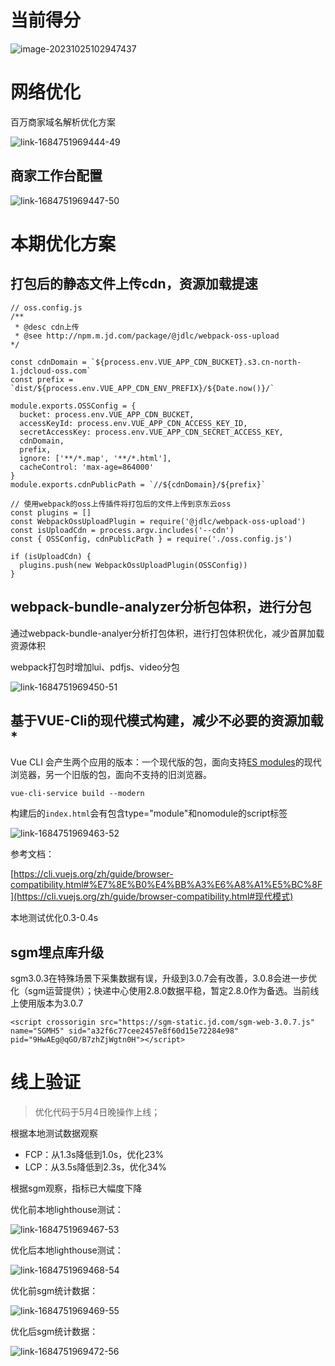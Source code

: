 # 当前得分

![image-20231025102947437](./商家工作台首页性能优化方案.assets/image-20231025102947437.png)

# 网络优化

百万商家域名解析优化方案

![link-1684751969444-49](./商家工作台首页性能优化方案.assets/link-1684751969444-49-1698201004509-16.png)

## 商家工作台配置

![link-1684751969447-50](./商家工作台首页性能优化方案.assets/link-1684751969447-50-1698201013499-18.png)

# 本期优化方案

## 打包后的静态文件上传cdn，资源加载提速

```
// oss.config.js
/**
 * @desc cdn上传
 * @see http://npm.m.jd.com/package/@jdlc/webpack-oss-upload
*/

const cdnDomain = `${process.env.VUE_APP_CDN_BUCKET}.s3.cn-north-1.jdcloud-oss.com`
const prefix = `dist/${process.env.VUE_APP_CDN_ENV_PREFIX}/${Date.now()}/`

module.exports.OSSConfig = {
  bucket: process.env.VUE_APP_CDN_BUCKET,
  accessKeyId: process.env.VUE_APP_CDN_ACCESS_KEY_ID,
  secretAccessKey: process.env.VUE_APP_CDN_SECRET_ACCESS_KEY,
  cdnDomain,
  prefix,
  ignore: ['**/*.map', '**/*.html'],
  cacheControl: 'max-age=864000'
}
module.exports.cdnPublicPath = `//${cdnDomain}/${prefix}`
```



```
// 使用webpack的oss上传插件将打包后的文件上传到京东云oss
const plugins = []
const WebpackOssUploadPlugin = require('@jdlc/webpack-oss-upload')
const isUploadCdn = process.argv.includes('--cdn')
const { OSSConfig, cdnPublicPath } = require('./oss.config.js')

if (isUploadCdn) {
  plugins.push(new WebpackOssUploadPlugin(OSSConfig))
}
```



## webpack-bundle-analyzer分析包体积，进行分包

通过webpack-bundle-analyer分析打包体积，进行打包体积优化，减少首屏加载资源体积

webpack打包时增加lui、pdfjs、video分包

![link-1684751969450-51](./商家工作台首页性能优化方案.assets/link-1684751969450-51-1698201025933-20.png)

## 基于VUE-Cli的现代模式构建，减少不必要的资源加载*

Vue CLI 会产生两个应用的版本：一个现代版的包，面向支持[ES modules](https://jakearchibald.com/2017/es-modules-in-browsers/)的现代浏览器，另一个旧版的包，面向不支持的旧浏览器。

```
vue-cli-service build --modern
```

构建后的`index.html`会有包含type="module"和nomodule的script标签

![link-1684751969463-52](./商家工作台首页性能优化方案.assets/link-1684751969463-52-1698201045730-22.png)

参考文档：

[https://cli.vuejs.org/zh/guide/browser-compatibility.html#%E7%8E%B0%E4%BB%A3%E6%A8%A1%E5%BC%8F](https://cli.vuejs.org/zh/guide/browser-compatibility.html#现代模式)

本地测试优化0.3-0.4s



## sgm埋点库升级

sgm3.0.3在特殊场景下采集数据有误，升级到3.0.7会有改善，3.0.8会进一步优化（sgm运营提供）；快递中心使用2.8.0数据平稳，暂定2.8.0作为备选。当前线上使用版本为3.0.7



```
<script crossorigin src="https://sgm-static.jd.com/sgm-web-3.0.7.js" name="SGMH5" sid="a32f6c77cee2457e8f60d15e72284e98" pid="9HwAEg@qGO/B7zhZjWgtn0H"></script>
```

# 线上验证

> 优化代码于5月4日晚操作上线；

根据本地测试数据观察

- FCP：从1.3s降低到1.0s，优化23%
- LCP：从3.5s降低到2.3s，优化34%

根据sgm观察，指标已大幅度下降

优化前本地lighthouse测试：

![link-1684751969467-53](./商家工作台首页性能优化方案.assets/link-1684751969467-53-1698201062309-24.png)

优化后本地lighthouse测试：

![link-1684751969468-54](./商家工作台首页性能优化方案.assets/link-1684751969468-54-1698201070650-26.png)

优化前sgm统计数据：

![link-1684751969469-55](./商家工作台首页性能优化方案.assets/link-1684751969469-55-1698201079343-28.png)

优化后sgm统计数据：

![link-1684751969472-56](./商家工作台首页性能优化方案.assets/link-1684751969472-56-1698201097493-31.png)